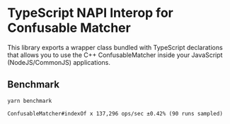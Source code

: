 # TypeScript NAPI Interop for Confusable Matcher

This library exports a wrapper class bundled with TypeScript declarations that allows you to use the C++ ConfusableMatcher inside your JavaScript (NodeJS/CommonJS) applications.

## Benchmark

```md
yarn benchmark

ConfusableMatcher#indexOf x 137,296 ops/sec ±0.42% (90 runs sampled)
```
